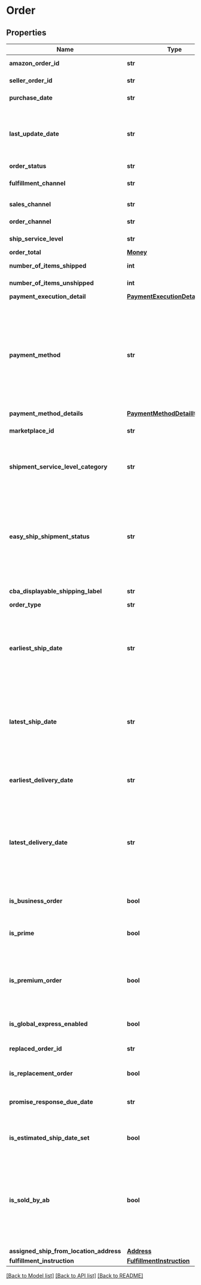 # Order

## Properties
Name | Type | Description | Notes
------------ | ------------- | ------------- | -------------
**amazon_order_id** | **str** | An Amazon-defined order identifier, in 3-7-7 format. | 
**seller_order_id** | **str** | A seller-defined order identifier. | [optional] 
**purchase_date** | **str** | The date when the order was created. | 
**last_update_date** | **str** | The date when the order was last updated.  Note: LastUpdateDate is returned with an incorrect date for orders that were last updated before 2009-04-01. | 
**order_status** | **str** | The current order status. | 
**fulfillment_channel** | **str** | Whether the order was fulfilled by Amazon (AFN) or by the seller (MFN). | [optional] 
**sales_channel** | **str** | The sales channel of the first item in the order. | [optional] 
**order_channel** | **str** | The order channel of the first item in the order. | [optional] 
**ship_service_level** | **str** | The shipment service level of the order. | [optional] 
**order_total** | [**Money**](Money.md) |  | [optional] 
**number_of_items_shipped** | **int** | The number of items shipped. | [optional] 
**number_of_items_unshipped** | **int** | The number of items unshipped. | [optional] 
**payment_execution_detail** | [**PaymentExecutionDetailItemList**](PaymentExecutionDetailItemList.md) |  | [optional] 
**payment_method** | **str** | The payment method for the order. This property is limited to Cash On Delivery (COD) and Convenience Store (CVS) payment methods. Unless you need the specific COD payment information provided by the PaymentExecutionDetailItem object, we recommend using the PaymentMethodDetails property to get payment method information. | [optional] 
**payment_method_details** | [**PaymentMethodDetailItemList**](PaymentMethodDetailItemList.md) |  | [optional] 
**marketplace_id** | **str** | The identifier for the marketplace where the order was placed. | [optional] 
**shipment_service_level_category** | **str** | The shipment service level category of the order.  Possible values: Expedited, FreeEconomy, NextDay, SameDay, SecondDay, Scheduled, Standard. | [optional] 
**easy_ship_shipment_status** | **str** | The status of the Amazon Easy Ship order. This property is included only for Amazon Easy Ship orders.  Possible values: PendingPickUp, LabelCanceled, PickedUp, OutForDelivery, Damaged, Delivered, RejectedByBuyer, Undeliverable, ReturnedToSeller, ReturningToSeller. | [optional] 
**cba_displayable_shipping_label** | **str** | Custom ship label for Checkout by Amazon (CBA). | [optional] 
**order_type** | **str** | The type of the order. | [optional] 
**earliest_ship_date** | **str** | The start of the time period within which you have committed to ship the order. In ISO 8601 date time format. Returned only for seller-fulfilled orders.  Note: EarliestShipDate might not be returned for orders placed before February 1, 2013. | [optional] 
**latest_ship_date** | **str** | The end of the time period within which you have committed to ship the order. In ISO 8601 date time format. Returned only for seller-fulfilled orders.  Note: LatestShipDate might not be returned for orders placed before February 1, 2013. | [optional] 
**earliest_delivery_date** | **str** | The start of the time period within which you have committed to fulfill the order. In ISO 8601 date time format. Returned only for seller-fulfilled orders. | [optional] 
**latest_delivery_date** | **str** | The end of the time period within which you have committed to fulfill the order. In ISO 8601 date time format. Returned only for seller-fulfilled orders that do not have a PendingAvailability, Pending, or Canceled status. | [optional] 
**is_business_order** | **bool** | When true, the order is an Amazon Business order. An Amazon Business order is an order where the buyer is a Verified Business Buyer. | [optional] 
**is_prime** | **bool** | When true, the order is a seller-fulfilled Amazon Prime order. | [optional] 
**is_premium_order** | **bool** | When true, the order has a Premium Shipping Service Level Agreement. For more information about Premium Shipping orders, see \&quot;Premium Shipping Options\&quot; in the Seller Central Help for your marketplace. | [optional] 
**is_global_express_enabled** | **bool** | When true, the order is a GlobalExpress order. | [optional] 
**replaced_order_id** | **str** | The order ID value for the order that is being replaced. Returned only if IsReplacementOrder &#x3D; true. | [optional] 
**is_replacement_order** | **bool** | When true, this is a replacement order. | [optional] 
**promise_response_due_date** | **str** | Indicates the date by which the seller must respond to the buyer with an estimated ship date. Returned only for Sourcing on Demand orders. | [optional] 
**is_estimated_ship_date_set** | **bool** | When true, the estimated ship date is set for the order. Returned only for Sourcing on Demand orders. | [optional] 
**is_sold_by_ab** | **bool** | When true, the item within this order was bought and re-sold by Amazon Business EU SARL (ABEU). By buying and instantly re-selling your items, ABEU becomes the seller of record, making your inventory available for sale to customers who would not otherwise purchase from a third-party seller. | [optional] 
**assigned_ship_from_location_address** | [**Address**](Address.md) |  | [optional] 
**fulfillment_instruction** | [**FulfillmentInstruction**](FulfillmentInstruction.md) |  | [optional] 

[[Back to Model list]](../README.md#documentation-for-models) [[Back to API list]](../README.md#documentation-for-api-endpoints) [[Back to README]](../README.md)


